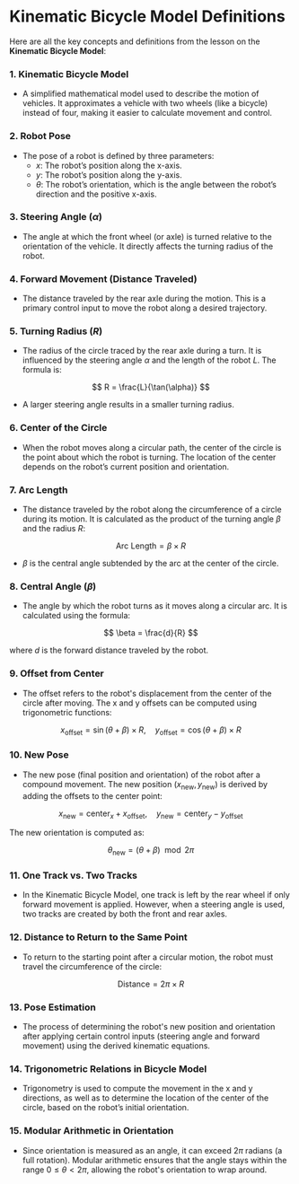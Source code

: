 # Kinematic Bicycle Model Definitions

Here are all the key concepts and definitions from the lesson on the **Kinematic Bicycle Model**:

### 1. **Kinematic Bicycle Model**
   - A simplified mathematical model used to describe the motion of vehicles. It approximates a vehicle with two wheels (like a bicycle) instead of four, making it easier to calculate movement and control.

### 2. **Robot Pose**
   - The pose of a robot is defined by three parameters:
     - $x$: The robot’s position along the x-axis.
     - $y$: The robot’s position along the y-axis.
     - $\theta$: The robot’s orientation, which is the angle between the robot’s direction and the positive x-axis.

### 3. **Steering Angle ($\alpha$)**
   - The angle at which the front wheel (or axle) is turned relative to the orientation of the vehicle. It directly affects the turning radius of the robot.

### 4. **Forward Movement (Distance Traveled)**
   - The distance traveled by the rear axle during the motion. This is a primary control input to move the robot along a desired trajectory.

### 5. **Turning Radius ($R$)**
   - The radius of the circle traced by the rear axle during a turn. It is influenced by the steering angle $\alpha$ and the length of the robot $L$. The formula is:

$$
R = \frac{L}{\tan(\alpha)}
$$


   - A larger steering angle results in a smaller turning radius.

### 6. **Center of the Circle**
   - When the robot moves along a circular path, the center of the circle is the point about which the robot is turning. The location of the center depends on the robot’s current position and orientation.

### 7. **Arc Length**
   - The distance traveled by the robot along the circumference of a circle during its motion. It is calculated as the product of the turning angle $\beta$ and the radius $R$:

$$
\text{Arc Length} = \beta \times R
$$

   - $\beta$ is the central angle subtended by the arc at the center of the circle.

### 8. **Central Angle ($\beta$)**
   - The angle by which the robot turns as it moves along a circular arc. It is calculated using the formula:

$$
\beta = \frac{d}{R}
$$

   where $d$ is the forward distance traveled by the robot.

### 9. **Offset from Center**
   - The offset refers to the robot's displacement from the center of the circle after moving. The x and y offsets can be computed using trigonometric functions:

$$
x_{\text{offset}} = \sin(\theta + \beta) \times R, \quad y_{\text{offset}} = \cos(\theta + \beta) \times R
$$

### 10. **New Pose**
   - The new pose (final position and orientation) of the robot after a compound movement. The new position ($x_{\text{new}}, y_{\text{new}}$) is derived by adding the offsets to the center point:

$$
x_{\text{new}} = \text{center}_x + x_{\text{offset}}, \quad y_{\text{new}} = \text{center}_y - y_{\text{offset}}
$$

   The new orientation is computed as:

$$
\theta_{\text{new}} = (\theta + \beta) \mod 2\pi
$$

### 11. **One Track vs. Two Tracks**
   - In the Kinematic Bicycle Model, one track is left by the rear wheel if only forward movement is applied. However, when a steering angle is used, two tracks are created by both the front and rear axles.

### 12. **Distance to Return to the Same Point**
   - To return to the starting point after a circular motion, the robot must travel the circumference of the circle:

$$
\text{Distance} = 2\pi \times R
$$

### 13. **Pose Estimation**
   - The process of determining the robot's new position and orientation after applying certain control inputs (steering angle and forward movement) using the derived kinematic equations.

### 14. **Trigonometric Relations in Bicycle Model**
   - Trigonometry is used to compute the movement in the x and y directions, as well as to determine the location of the center of the circle, based on the robot’s initial orientation.

### 15. **Modular Arithmetic in Orientation**
   - Since orientation is measured as an angle, it can exceed $2\pi$ radians (a full rotation). Modular arithmetic ensures that the angle stays within the range $0 \leq \theta < 2\pi$, allowing the robot's orientation to wrap around.
